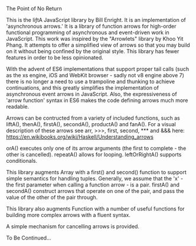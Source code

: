 The Point of No Return

This is the liƒtA JavaScript library by Bill Enright. It is an implementation of
'asynchronous arrows.' It is a library of function arrows for
high-order functional programming of asynchronous and event-driven work
in JavaScript. This work was inspired by the "Arrowlets" library by
Khoo Yit Phang. It attempts to offer a simplified view of arrows so that
you may build on it without being confined by the original style. This
library has fewer features in order to be less opinionated.

With the advent of ES6 implementations that support proper tail calls
(such as the xs engine, iOS and WebKit browser - sadly not v8 engine above 7)
there is no longer a need to use a
trampoline and thunking to achieve continuations, and this greatly
simplifies the implementation of asynchronous event arrows in
JavaScript. Also, the expressiveness of 'arrow function' syntax in ES6
makes the code defining arrows much more readable.

Arrows can be contructed from a variety of included functions, such as
liftA(), thenA(), firstA(), secondA(), productA()
and fanA(). For a visual description of these arrows see arr, >>>,
first, second, *** and &&& here:
https://en.wikibooks.org/wiki/Haskell/Understanding_arrows

orA() executes only one of its arrow arguments (the first to complete - the
other is cancelled). repeatA() allows for looping. leftOrRightA() supports conditionals.

This library augments Array with a first() and second() function to
support simple semantics for handling tuples. Generally, we assume that
the 'x' - the first parameter when calling a function arrow - is a pair.
firstA() and secondA() construct arrows that operate on one of
the pair, and pass the value of the other of the pair through.

This library also augments Function with a number of useful functions
for building more complex arrows with a fluent syntax.

A simple mechanism for cancelling arrows is provided.

To Be Continued...
